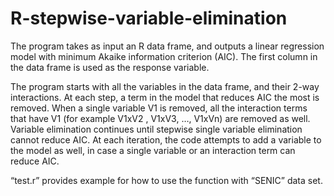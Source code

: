 ﻿# R-stepwise-variable-elimination


The program takes as input an R data frame, and outputs a linear regression model with minimum Akaike information criterion (AIC). The first column in the data frame is used as the response variable. 

The program starts with all the variables in the data frame, and their 2-way interactions. At each step, a term in the model that reduces AIC the most is removed. When a single variable V1 is removed, all the interaction terms that have V1 (for example V1xV2 , V1xV3, …, V1xVn) are removed as well. Variable elimination continues until stepwise single variable elimination cannot reduce AIC.
At each iteration, the code attempts to add a variable to the model as well, in case a single variable or an interaction term can reduce AIC.

“test.r” provides example for how to use the function with “SENIC” data set. 
